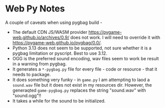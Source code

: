 # Web Py Notes

A couple of caveats when using pygbag build -
  * The default CDN JS/WASM provider https://pygame-web.github.io/archives/0.9/ does not work. I will need to override it with https://pygame-web.github.io/pygbag/0.0/.
  * Python 3.13 does not seem to be supported, not sure whether it is a pygbag limitation or pyscript. Best to use 3.12.
  * OGG is the preferred sound encoding, wav files seem to work be result in a warning from pygbag.
  * It generates a `*-pygbag.py` file for every file - code or resource - that it needs to package.
  * It does something very funky - in `game.py` I am attempting to laod a `sound.wav` file but it does not exist in my resources dir. However, the generaqted `game-pygbag.py` replaces the string "sound.wav" with "sound.ogg"!!
  * It takes a while for the sound to be initialized.
